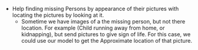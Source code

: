 
- Help finding missing Persons by appearance of their pictures with locating the pictures by looking at it.
	- Sometime we have images of a the missing person, but not there location. For example (Child running away from home, or kidnapping), but send pictures to give sign of life.
	  For this case, we could use our model to get the Approximate location of that picture.
